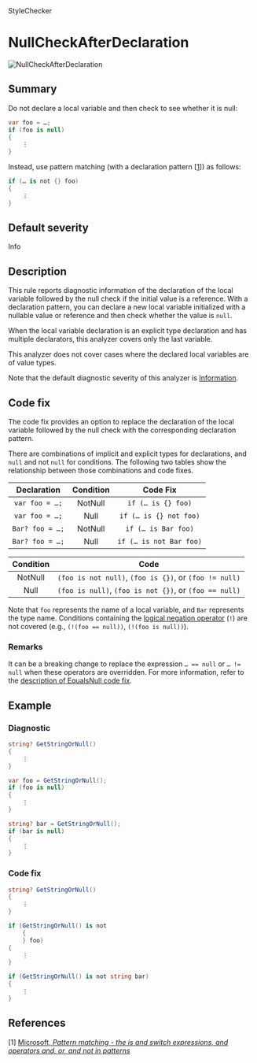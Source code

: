 <div class="project-logo">StyleChecker</div>
<div id="toc-level" data-values="H2,H3"></div>

# NullCheckAfterDeclaration

<div class="horizontal-scroll">

![NullCheckAfterDeclaration][fig-NullCheckAfterDeclaration]

</div>

## Summary

Do not declare a local variable and then check to see whether it is null:

```csharp
var foo = …;
if (foo is null)
{
    ⋮
}
```

Instead, use pattern matching (with a declaration pattern \[[1](#ref1)\]) as
follows:

```csharp
if (… is not {} foo)
{
    ⋮
}
```

## Default severity

Info

## Description

This rule reports diagnostic information of the declaration of the local
variable followed by the null check if the initial value is a reference. With a
declaration pattern, you can declare a new local variable initialized with a
nullable value or reference and then check whether the value is `null`.

When the local variable declaration is an explicit type declaration and has
multiple declarators, this analyzer covers only the last variable.

This analyzer does not cover cases where the declared local variables are of
value types.

Note that the default diagnostic severity of this analyzer is
[Information][diagnostic-severity].

## Code fix

The code fix provides an option to replace the declaration of the local variable
followed by the null check with the corresponding declaration pattern.

There are combinations of implicit and explicit types for declarations, and
`null` and not `null` for conditions. The following two tables show the
relationship between those combinations and code fixes.

| Declaration | Condition | Code Fix |
| :---: | :---: | :---: |
| `var foo = …;` | NotNull | `if (… is {} foo)`|
| `var foo = …;` | Null | `if (… is {} not foo)`|
| `Bar? foo = …;` | NotNull | `if (… is Bar foo)`|
| `Bar? foo = …;` | Null | `if (… is not Bar foo)`|

| Condition | Code |
| :---: | :---: |
| NotNull | `(foo is not null)`, `(foo is {})`, or `(foo != null)` |
| Null | `(foo is null)`, `(foo is not {})`, or `(foo == null)` |

Note that `foo` represents the name of a local variable, and `Bar` represents
the type name. Conditions containing the [logical negation operator][] (`!`) are
not covered (e.g., `(!(foo == null))`, `(!(foo is null))`).

### Remarks

It can be a breaking change to replace the expression `… == null` or `… != null`
when these operators are overridden. For more information, refer to the
[description of EqualsNull code fix][EqualsNull-Remarks].

## Example

### Diagnostic

```csharp
string? GetStringOrNull()
{
    ⋮
}

var foo = GetStringOrNull();
if (foo is null)
{
    ⋮
}

string? bar = GetStringOrNull();
if (bar is null)
{
    ⋮
}
```

### Code fix

```csharp
string? GetStringOrNull()
{
    ⋮
}

if (GetStringOrNull() is not
    {
    } foo)
{
    ⋮
}

if (GetStringOrNull() is not string bar)
{
    ⋮
}
```

## References

<a id="ref1"></a> [1]
[Microsoft, _Pattern matching - the is and switch expressions, and operators and, or, and not in patterns_][Declaration pattern]

[diagnostic-severity]:
  https://docs.microsoft.com/en-us/dotnet/api/microsoft.codeanalysis.diagnosticseverity?view=roslyn-dotnet
[logical negation operator]:
  https://learn.microsoft.com/en-us/dotnet/csharp/language-reference/operators/boolean-logical-operators#logical-negation-operator-
[Declaration pattern]:
  https://learn.microsoft.com/en-us/dotnet/csharp/language-reference/operators/patterns#declaration-and-type-patterns
[EqualsNull-Remarks]: EqualsNull.md#Remarks
[fig-NullCheckAfterDeclaration]:
  https://maroontress.github.io/StyleChecker/images/NullCheckAfterDeclaration.webp
